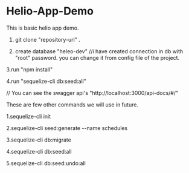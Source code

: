 # Helio-App-Demo
This is basic helio app demo.



1. git clone "repository-url" .



2. create database "heleo-dev" //i have created connection in db with "root" password. you can change it from config file of the project.



3.run "npm install"



4.run "sequelize-cli db:seed:all"



// You can see the swagger api's "http://localhost:3000/api-docs/#/" 


These are few other commands we will use in future.



1.sequelize-cli init



2.sequelize-cli seed:generate --name schedules



3.sequelize-cli db:migrate



4.sequelize-cli db:seed:all



5.sequelize-cli db:seed:undo:all
